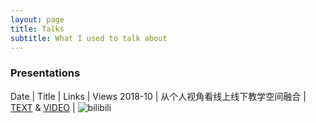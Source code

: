 ```yaml
---
layout: page
title: Talks
subtitle: What I used to talk about
---
```


### Presentations

Date | Title | Links | Views
2018-10 | 从个人视角看线上线下教学空间融合 | [TEXT](https://mp.weixin.qq.com/s/TvN_L2BASdz4JtdU0RFH8w) & [VIDEO](https://www.bilibili.com/video/BV1ia411X7J8) | ![bilibili](https://img.shields.io/badge/dynamic/json?label=views&style=social&logo=bilibili&query=data.stat.view&url=https://api.bilibili.com/x/web-interface/view?bvid=BV1ia411X7J8)